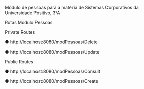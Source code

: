 Módulo de pessoas para a matéria de Sistemas Corporativos da Universidade Positivo, 3°A

Rotas Modulo Pessoas

Private Routes

● http://localhost:8080/modPessoas/Delete

● http://localhost:8080/modPessoas/Update


Public Routes

● http://localhost:8080/modPessoas/Consult

● http://localhost:8080/modPessoas/Create
